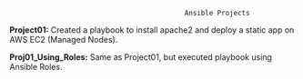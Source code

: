                                                Ansible Projects



**Project01:** Created a playbook to install apache2 and deploy a static app on AWS EC2 (Managed Nodes).

**Proj01_Using_Roles:** Same as Project01, but executed playbook using Ansible Roles.
